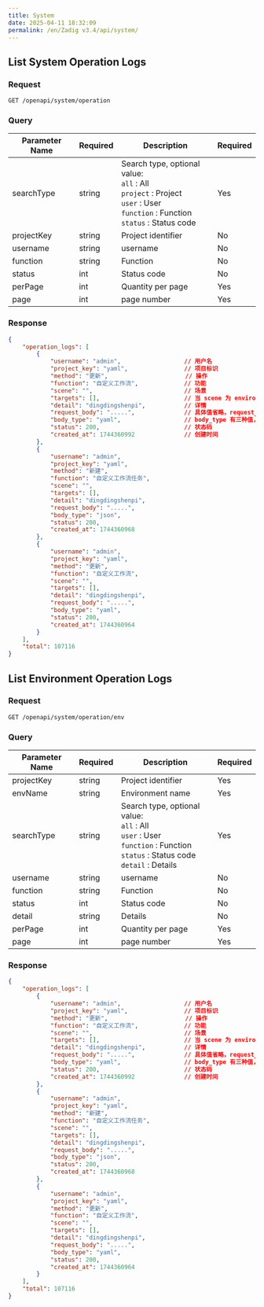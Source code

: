 ```yaml
---
title: System
date: 2025-04-11 18:32:09
permalink: /en/Zadig v3.4/api/system/
---
```


## List System Operation Logs

### Request

```
GET /openapi/system/operation
```

### Query

| Parameter Name     | Required   | Description                                                                                                         | Required |
| ---------- | ------ | ------------------------------------------------------------------------------------------------------------ | ---- |
| searchType | string | Search type, optional value:<br> `all` : All<br> `project` : Project<br> `user` : User<br> `function` : Function<br> `status` : Status code | Yes   | Yes |
| projectKey | string | Project identifier                                                                                                     | No   |
| username   | string | username                                                                                                       | No   |
| function   | string | Function                                                                                                         | No   |
| status     | int    | Status code                                                                                                       | No   |
| perPage    | int    | Quantity per page                                                                                                     | Yes   |
| page       | int    | page number                                                                                                         | Yes   |

### Response

```json
{
    "operation_logs": [
        {
            "username": "admin",                  // 用户名
            "project_key": "yaml",                // 项目标识
            "method": "更新",                      // 操作
            "function": "自定义工作流",             // 功能
            "scene": "",                          // 场景
            "targets": [],                        // 当 scene 为 environment 时，targets 为环境名称列表
            "detail": "dingdingshenpi",           // 详情
            "request_body": ".....",              // 具体值省略，request_body类型可能为 json 或 yaml
            "body_type": "yaml",                  // body_type 有三种值，""、"json"、"yaml"，老数据可能为空
            "status": 200,                        // 状态码
            "created_at": 1744360992              // 创建时间
        },
        {
            "username": "admin",
            "project_key": "yaml",
            "method": "新建",
            "function": "自定义工作流任务",
            "scene": "",
            "targets": [],
            "detail": "dingdingshenpi",
            "request_body": ".....",
            "body_type": "json",
            "status": 200,
            "created_at": 1744360968
        },
        {
            "username": "admin",
            "project_key": "yaml",
            "method": "更新",
            "function": "自定义工作流",
            "scene": "",
            "targets": [],
            "detail": "dingdingshenpi",
            "request_body": ".....",
            "body_type": "yaml",
            "status": 200,
            "created_at": 1744360964
        }
    ],
    "total": 107116
}
```

## List Environment Operation Logs

###  Request

```
GET /openapi/system/operation/env
```

### Query

| Parameter Name     | Required   | Description                                                                                                        | Required |
| ---------- | ------ | ----------------------------------------------------------------------------------------------------------- | ---- |
| projectKey | string | Project identifier                                                                                                    | Yes   |
| envName    | string | Environment name                                                                                                    | Yes   |
| searchType | string | Search type, optional value:<br> `all` : All<br> `user` : User<br> `function` : Function<br> `status` : Status code<br> `detail` : Details | Yes   |
| username   | string | username                                                                                                      | No   |
| function   | string | Function                                                                                                        | No   |
| status     | int    | Status code                                                                                                      | No   |
| detail     | string | Details                                                                                                        | No   |
| perPage    | int    | Quantity per page                                                                                                    | Yes   |
| page       | int    | page number                                                                                                        | Yes   |

### Response

```json
{
    "operation_logs": [
        {
            "username": "admin",                  // 用户名
            "project_key": "yaml",                // 项目标识
            "method": "更新",                      // 操作
            "function": "自定义工作流",             // 功能
            "scene": "",                          // 场景
            "targets": [],                        // 当 scene 为 environment 时，targets 为环境名称列表
            "detail": "dingdingshenpi",           // 详情
            "request_body": ".....",              // 具体值省略，request_body类型可能为 json 或 yaml
            "body_type": "yaml",                  // body_type 有三种值，""、"json"、"yaml"，老数据可能为空
            "status": 200,                        // 状态码
            "created_at": 1744360992              // 创建时间
        },
        {
            "username": "admin",
            "project_key": "yaml",
            "method": "新建",
            "function": "自定义工作流任务",
            "scene": "",
            "targets": [],
            "detail": "dingdingshenpi",
            "request_body": ".....",
            "body_type": "json",
            "status": 200,
            "created_at": 1744360968
        },
        {
            "username": "admin",
            "project_key": "yaml",
            "method": "更新",
            "function": "自定义工作流",
            "scene": "",
            "targets": [],
            "detail": "dingdingshenpi",
            "request_body": ".....",
            "body_type": "yaml",
            "status": 200,
            "created_at": 1744360964
        }
    ],
    "total": 107116
}
```